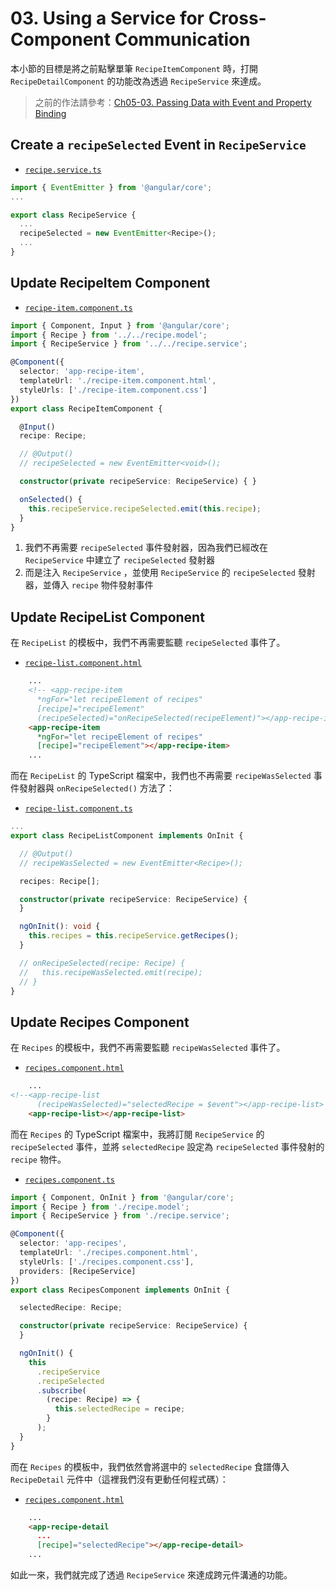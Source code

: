 # 03. Using a Service for Cross-Component Communication

本小節的目標是將之前點擊單筆 `RecipeItemComponent` 時，打開 `RecipeDetailComponent` 的功能改為透過 `RecipeService` 來達成。

> 之前的作法請參考：[Ch05-03. Passing Data with Event and Property Binding](../ch05-course-project-(components-and-databinding)/03-passing-data-with-event-and-property-binding.md)

## Create a `recipeSelected` Event in `RecipeService`

- [`recipe.service.ts`](../../course-project-1/src/app/recipes/recipe.service.ts)

```ts
import { EventEmitter } from '@angular/core';
...

export class RecipeService {
  ...
  recipeSelected = new EventEmitter<Recipe>();
  ...
}
```

## Update RecipeItem Component

- [`recipe-item.component.ts`](../../course-project-1/src/app/recipes/recipe-list/recipe-item/recipe-item.component.ts)

```ts
import { Component, Input } from '@angular/core';
import { Recipe } from '../../recipe.model';
import { RecipeService } from '../../recipe.service';

@Component({
  selector: 'app-recipe-item',
  templateUrl: './recipe-item.component.html',
  styleUrls: ['./recipe-item.component.css']
})
export class RecipeItemComponent {

  @Input()
  recipe: Recipe;

  // @Output()
  // recipeSelected = new EventEmitter<void>();

  constructor(private recipeService: RecipeService) { }

  onSelected() {
    this.recipeService.recipeSelected.emit(this.recipe);
  }
}
```

1. 我們不再需要 `recipeSelected` 事件發射器，因為我們已經改在 `RecipeService` 中建立了 `recipeSelected` 發射器
2. 而是注入 `RecipeService` ，並使用 `RecipeService` 的 `recipeSelected` 發射器，並傳入 `recipe` 物件發射事件

## Update RecipeList Component

在 `RecipeList` 的模板中，我們不再需要監聽 `recipeSelected` 事件了。

- [`recipe-list.component.html`](../../course-project-1/src/app/recipes/recipe-list/recipe-list.component.html)

```html
    ...
    <!-- <app-recipe-item
      *ngFor="let recipeElement of recipes"
      [recipe]="recipeElement"
      (recipeSelected)="onRecipeSelected(recipeElement)"></app-recipe-item> -->
    <app-recipe-item
      *ngFor="let recipeElement of recipes"
      [recipe]="recipeElement"></app-recipe-item>
    ...
```

而在 `RecipeList` 的 TypeScript 檔案中，我們也不再需要 `recipeWasSelected` 事件發射器與 `onRecipeSelected()` 方法了：

- [`recipe-list.component.ts`](../../course-project-1/src/app/recipes/recipe-list/recipe-list.component.ts)

```ts
...
export class RecipeListComponent implements OnInit {

  // @Output()
  // recipeWasSelected = new EventEmitter<Recipe>();

  recipes: Recipe[];

  constructor(private recipeService: RecipeService) {
  }

  ngOnInit(): void {
    this.recipes = this.recipeService.getRecipes();
  }

  // onRecipeSelected(recipe: Recipe) {
  //   this.recipeWasSelected.emit(recipe);
  // }
}
```

## Update Recipes Component

在 `Recipes` 的模板中，我們不再需要監聽 `recipeWasSelected` 事件了。

- [`recipes.component.html`](../../course-project-1/src/app/recipes/recipes.component.html)

```html
    ...
<!--<app-recipe-list
      (recipeWasSelected)="selectedRecipe = $event"></app-recipe-list> -->
    <app-recipe-list></app-recipe-list>
```

而在 `Recipes` 的 TypeScript 檔案中，我將訂閱 `RecipeService` 的 `recipeSelected` 事件，並將 `selectedRecipe` 設定為 `recipeSelected` 事件發射的 `recipe` 物件。

- [`recipes.component.ts`](../../course-project-1/src/app/recipes/recipes.component.ts)

```ts
import { Component, OnInit } from '@angular/core';
import { Recipe } from './recipe.model';
import { RecipeService } from './recipe.service';

@Component({
  selector: 'app-recipes',
  templateUrl: './recipes.component.html',
  styleUrls: ['./recipes.component.css'],
  providers: [RecipeService]
})
export class RecipesComponent implements OnInit {

  selectedRecipe: Recipe;

  constructor(private recipeService: RecipeService) {
  }

  ngOnInit() {
    this
      .recipeService
      .recipeSelected
      .subscribe(
        (recipe: Recipe) => {
          this.selectedRecipe = recipe;
        }
      );
  }
}
```

而在 `Recipes` 的模板中，我們依然會將選中的 `selectedRecipe` 食譜傳入 `RecipeDetail` 元件中（這裡我們沒有更動任何程式碼）：

- [`recipes.component.html`](../../course-project-1/src/app/recipes/recipes.component.html)

```html
    ...
    <app-recipe-detail
      ...
      [recipe]="selectedRecipe"></app-recipe-detail>
    ...
```

如此一來，我們就完成了透過 `RecipeService` 來達成跨元件溝通的功能。